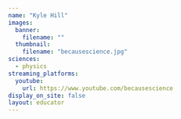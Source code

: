 ```yaml
---
name: "Kyle Hill"
images:
  banner:
    filename: ""
  thumbnail:
    filename: "becausescience.jpg"
sciences:
  - physics
streaming_platforms:
  youtube:
    url: https://www.youtube.com/becausescience
display_on_site: false
layout: educator
---
```


